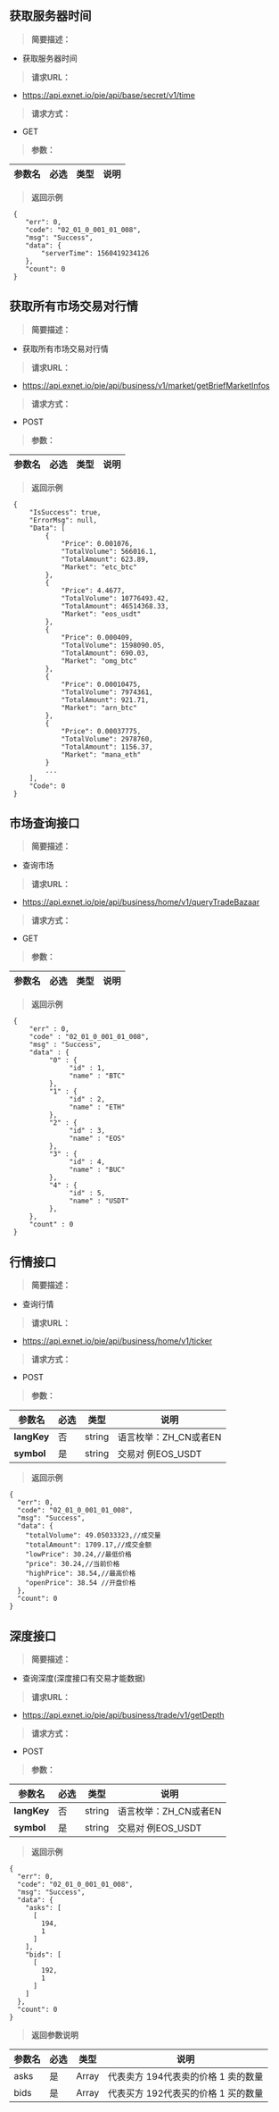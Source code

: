 获取服务器时间
-----------------

>   **简要描述：**

-   获取服务器时间

>   **请求URL：**

-   https://api.exnet.io/pie/api/base/secret/v1/time

>   **请求方式：**

-   GET

>   **参数：**

| **参数名** | **必选** | **类型** | **说明** |
|------------|----------|----------|----------|

>   **返回示例**

```
 {
 	"err": 0,
 	"code": "02_01_0_001_01_008",
 	"msg": "Success",
 	"data": {
 		"serverTime": 1560419234126
 	},
 	"count": 0
 }
```

获取所有市场交易对行情
-----------------

>   **简要描述：**

-   获取所有市场交易对行情

>   **请求URL：**

-   https://api.exnet.io/pie/api/business/v1/market/getBriefMarketInfos

>   **请求方式：**

-   POST

>   **参数：**

| **参数名** | **必选** | **类型** | **说明** |
|------------|----------|----------|----------|


>   **返回示例**

``` 
 {
     "IsSuccess": true,
     "ErrorMsg": null,
     "Data": [
         {
             "Price": 0.001076,
             "TotalVolume": 566016.1,
             "TotalAmount": 623.89,
             "Market": "etc_btc"
         },
         {
             "Price": 4.4677,
             "TotalVolume": 10776493.42,
             "TotalAmount": 46514368.33,
             "Market": "eos_usdt"
         },
         {
             "Price": 0.000409,
             "TotalVolume": 1598090.05,
             "TotalAmount": 690.03,
             "Market": "omg_btc"
         },
         {
             "Price": 0.00010475,
             "TotalVolume": 7974361,
             "TotalAmount": 921.71,
             "Market": "arn_btc"
         },
         {
             "Price": 0.00037775,
             "TotalVolume": 2978760,
             "TotalAmount": 1156.37,
             "Market": "mana_eth"
         }
         ...
     ],
     "Code": 0
 }
```




市场查询接口
-----------------

>   **简要描述：**

-   查询市场

>   **请求URL：**

-   https://api.exnet.io/pie/api/business/home/v1/queryTradeBazaar

>   **请求方式：**

-   GET

>   **参数：**

| **参数名** | **必选** | **类型** | **说明** |
|------------|----------|----------|----------|


>   **返回示例**

``` 
 { 
     "err" : 0, 
     "code" : "02_01_0_001_01_008", 
     "msg" : "Success", 
     "data" : { 
          "0" : { 
               "id" : 1, 
               "name" : "BTC" 
          }, 
          "1" : { 
               "id" : 2, 
               "name" : "ETH" 
          }, 
          "2" : { 
               "id" : 3, 
               "name" : "EOS" 
          }, 
          "3" : { 
               "id" : 4, 
               "name" : "BUC" 
          }, 
          "4" : { 
               "id" : 5, 
               "name" : "USDT" 
          }, 
     }, 
     "count" : 0 
 } 
```




行情接口
--------------

>   **简要描述：**

-   查询行情

>   **请求URL：**

-   https://api.exnet.io/pie/api/business/home/v1/ticker

>   **请求方式：**

-   POST

>   **参数：**

| **参数名**  | **必选** | **类型** | **说明**              |
|-------------|----------|----------|-----------------------|
| **langKey** | 否       | string   | 语言枚举：ZH_CN或者EN |
| **symbol**      | 是       | string   | 交易对 例EOS_USDT     |

>   **返回示例**

```
{
  "err": 0,
  "code": "02_01_0_001_01_008",
  "msg": "Success",
  "data": {
    "totalVolume": 49.05033323,//成交量
    "totalAmount": 1709.17,//成交金额
    "lowPrice": 30.24,//最低价格
    "price": 30.24,//当前价格
    "highPrice": 38.54,//最高价格
    "openPrice": 38.54 //开盘价格
  },
  "count": 0
}
```


深度接口
--------------

>   **简要描述：**

-   查询深度(深度接口有交易才能数据)


>   **请求URL：**

-   https://api.exnet.io/pie/api/business/trade/v1/getDepth

>   **请求方式：**

-   POST

>   **参数：**

| **参数名**  | **必选** | **类型** | **说明**              |
|-------------|----------|----------|-----------------------|
| **langKey** | 否       | string   | 语言枚举：ZH_CN或者EN |
| **symbol**      | 是       | string   | 交易对 例EOS_USDT     |

>   **返回示例**

```
{
  "err": 0,
  "code": "02_01_0_001_01_008",
  "msg": "Success",
  "data": {
    "asks": [
      [
        194,
        1
      ]
    ],
    "bids": [
      [
        192,
        1
      ]
    ]
  },
  "count": 0
}
```


>   **返回参数说明**

| **参数名** | **必选** | **类型** | **说明**                            |
|------------|----------|----------|-------------------------------------|
| asks       | 是       | Array    | 代表卖方 194代表卖的价格 1 卖的数量 |
| bids       | 是       | Array    | 代表买方 192代表买的价格 1 买的数量 |

